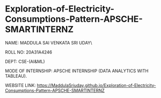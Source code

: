 # Exploration-of-Electricity-Consumptions-Pattern-APSCHE-SMARTINTERNZ

NAME: MADDULA SAI VENKATA SRI UDAY\

ROLL NO: 20A31A4246

DEPT: CSE-(AI&ML)

MODE OF INTERNSHIP: APSCHE INTERNSHIP (DATA ANALYTICS WITH TABLEAU).

WEBSITE LINK: https://MaddulaSriuday.github.io/Exploration-of-Electricity-Consumptions-Pattern-APSCHE-SMARTINTERNZ

